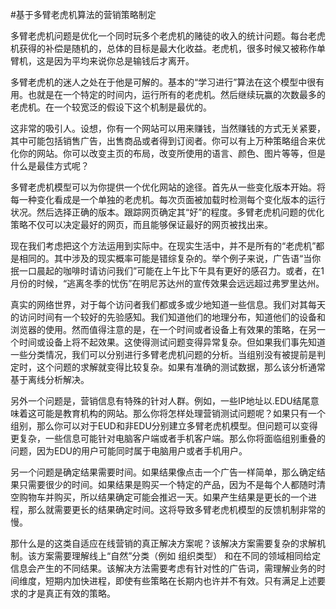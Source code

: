 #基于多臂老虎机算法的营销策略制定

多臂老虎机问题是优化一个同时玩多个老虎机的赌徒的收入的统计问题。每台老虎机获得的补偿是随机的，总体的目标是最大化收益。老虎机，很多时候又被称作单臂机，这是因为平均来说你总是输钱后才离开。

多臂老虎机的迷人之处在于他是可解的。基本的“学习进行”算法在这个模型中很有用。也就是在一个特定的时间内，运行所有的老虎机。然后继续玩赢的次数最多的老虎机。在一个较宽泛的假设下这个机制是最优的。

这非常的吸引人。设想，你有一个网站可以用来赚钱，当然赚钱的方式无关紧要，其中可能包括销售广告，出售商品或者得到订阅者。你可以有上万种策略组合来优化你的网站。你可以改变主页的布局，改变所使用的语言、颜色、图片等等，但是什么是最佳方式呢？

多臂老虎机模型可以为你提供一个优化网站的途径。首先从一些变化版本开始。将每一种变化看成是一个单独的老虎机。每次页面被加载时检测每个变化版本的运行状况。然后选择正确的版本。跟踪网页确定其“好”的程度。多臂老虎机问题的优化策略不仅可以决定最好的网页，而且能够保证最好的网页被找出来。

现在我们考虑把这个方法运用到实际中。在现实生活中，并不是所有的“老虎机”都是相同的。其中涉及的现实概率可能是错综复杂的。举个例子来说，广告语“当你抿一口晨起的咖啡时请访问我们”可能在上午比下午具有更好的感召力。或者，在1月份的时候，“逃离冬季的忧伤”在明尼苏达州的宣传效果会远远超过弗罗里达州。

真实的网络世界，对于每个访问者我们都或多或少地知道一些信息。我们对其每天的访问时间有一个较好的先验感知。我们知道他们的地理分布，知道他们的设备和浏览器的使用。然而值得注意的是，在一个时间或者设备上有效果的策略，在另一个时间或设备上将不起效果。这使得测试问题变得异常复杂。但如果我们事先知道一些分类情况，我们可以分别进行多臂老虎机问题的分析。当组别没有被提前是判定时，这个问题的求解就变得比较复杂。如果有准确的测试数据，那么该分析通常基于离线分析解决。

另外一个问题是，营销信息有特殊的针对人群。例如，一些IP地址以.EDU结尾意味着这可能是教育机构的网站。那么你将怎样处理营销测试问题呢？如果只有一个组别，那么你可以对于EUD和非EDU分别建立多臂老虎机模型。但问题可以变得更复杂，一些信息可能针对电脑客户端或者手机客户端。那么你将面临组别重叠的问题，因为EDU的用户可能同时属于电脑用户或者手机用户。

另一个问题是确定结果需要时间。如果结果像点击一个广告一样简单，那么确定结果只需要很少的时间。如果结果是购买一个特定的产品，因为不是每个人都随时清空购物车并购买，所以结果确定可能会推迟一天。如果产生结果是更长的一个进程，那么就需要更长的结果确定时间。这将导致多臂老虎机模型的反馈机制非常的慢。

那什么是的这类自适应在线营销的真正解决方案呢？该解决方案需要复杂的求解机制。该方案需要理解线上“自然”分类（例如 组织类型） 和在不同的领域相同给定信息会产生的不同结果。该解决方法需要考虑有针对性的广告词，需理解业务的时间维度，短期内加快进程，即使有些策略在长期内也许并不有效。只有满足上述要求的才是真正有效的策略。

